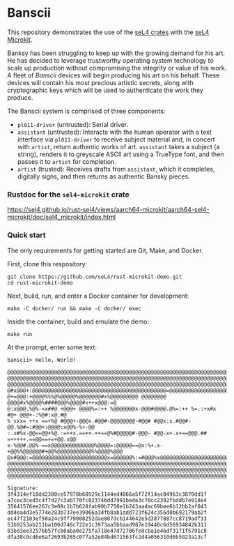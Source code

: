 # Banscii

This repository demonstrates the use of the [seL4 crates](https://github.com/seL4/rust-sel4) with
the [seL4 Microkit](https://github.com/seL4/microkit).

Banksy has been struggling to keep up with the growing demand for his art. He has decided to
leverage trustworthy operating system technology to scale up production without compromising the
integrity or value of his work. A fleet of _Banscii_ devices will begin producing his art on his
behalf. These devices will contain his most precious artistic secrets, along with cryptographic keys
which will be used to authenticate the work they produce.

The Banscii system is comprised of three components:

- `pl011-driver` (untrusted): Serial driver.
- `assistant` (untrusted): Interacts with the human operator with a text interface via
    `pl011-driver` to receive subject material and, in concert with `artist`, return authentic works
    of art. `assistant` takes a subject (a string), renders it to greyscale ASCII art using a
    TrueType font, and then passes it to `artist` for completion.
- `artist` (trusted): Receives drafts from `assistant`, which it completes, digitally signs, and
    then returns as authentic Bansky pieces.

### Rustdoc for the `sel4-microkit` crate

https://sel4.github.io/rust-sel4/views/aarch64-microkit/aarch64-sel4-microkit/doc/sel4_microkit/index.html

### Quick start

The only requirements for getting started are Git, Make, and Docker.

First, clone this respository:

```
git clone https://github.com/seL4/rust-microkit-demo.git
cd rust-microkit-demo
```

Next, build, run, and enter a Docker container for development:

```
make -C docker/ run && make -C docker/ exec
```

Inside the container, build and emulate the demo:

```
make run
```

At the prompt, enter some text:

```
banscii> Hello, World!

@@@@@@@@@@@@@@@@@@@@@@@@@@@@@@@@@@@@@@@@@@@@@@@@@@@@@@@@@@@@@@@@@@@@@@@@@@@@@@@@@@@@@@@
@@@@@@@@@@@@@@@@@@@@@@@@@@@@@@@@@@@@@@@@@@@@@@@@@@@@@@@@@@@@@@@@@@@@@@@@@@@@@@@@@@@@@@@
@@@@@@@@@@@@@@@@@@@@@@@@@@@@@@@@@@@@@@@@@@@@@@@@@@@@@@@@@@@@@@@@@@@@@@@@@@@@@@@@@@@@@@@
@#x@@@+:@@@@@@@@@@@@@@@@@@@@@@@@@@@@@@@@@@@@@@@@@@@=@@@@@@@@@@@@@@@@@@@@@@@@@@@@@@@@#%@
@+=@@@:+@@@@%%%@%@@@@@%@@@@@@@#x%@@@@@@@@@ @@@@@@@@ @@@@#x%@@@@%####@@@%@@@@#x++x@@@:=@
@:x@@@.%@%-=x##@ +@@@+ @@@@%=:++ %@@@@@@@x-@@@#@@@@.@%=:++ %=.:+x#x #@+ @@@+-:%@#:x@.#@
% xxx= ++x ==+%@ #@@@+-@@@x.#@@#-@@@@@@@@-#@@# #@@x:x.#@@#-@@.%@#=:#@@+:@@@@:x@@%-%+-@@
:.x#%x-@@==@@+%@.:=++x.==++.++==@%#@@@@@#-@@@- #@@-x+.x+==@@@.## =+++++.==@@==+=+@@.x@@
x-%@@#.@@%-==x@@@@@@@@@@@@@@%@@@@=:@@@@@==@x:%+.x-+@@%%@@@@@@#+@@%@@@@@@@@@@@%%@@@@%@@@
@x#@@@:=@@@@@@@@@@@@@@@@@@@@@@@@x=@@@@@@%:=#@@@%x@@@@@@@@@@@@@@@@@@@@@@@@@@@@@@@@@@#+@@
@@@@@@@@@@@@@@@@@@@@@@@@@@@@@@@@@@@@@@@@@@@@@@@@@@@@@@@@@@@@@@@@@@@@@@@@@@@@@@@@@@@@@@@
@@@@@@@@@@@@@@@@@@@@@@@@@@@@@@@@@@@@@@@@@@@@@@@@@@@@@@@@@@@@@@@@@@@@@@@@@@@@@@@@@@@@@@@
@@@@@@@@@@@@@@@@@@@@@@@@@@@@@@@@@@@@@@@@@@@@@@@@@@@@@@@@@@@@@@@@@@@@@@@@@@@@@@@@@@@@@@@

Signature:
3f4314ef18dd2380ce57978b68929c1144ed4066a5f72f14ac84963c3870dd1f
a7cec3ced3c4f7d27c3ab770fc023746dd7991bede3c70cc2392fbddb7e918e4
35641576ee267c3e08c1b7b628fab90b7750e1b243aadac69bee6b12bb2af043
dd4ea4d3e5774e283b737ee39066a34fb8ab1ddd723f624c356d0b692179ab2f
ec47f2183ef50a24c9ff79008252dae807dcb144642e5d3877887cc8719adf33
53b9253ab211ba106d746c722e1c3973aa5bbaad987e19440c6d56934842b311
83bd3ee3257bb57fcb0aba0e275fa718e47d72706fe8cba1e46df3171f5791c8
dfa38c0cd6e6a72693b265c077a52e84bd671563fc2d4a056310d6b5023a13cf
```
